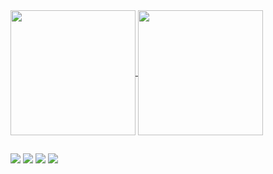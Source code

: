 <a href="https://github.com/rodrigojgrande/github-readme-stats">
  <img height=200 align="center" src="https://github-readme-stats.vercel.app/api?username=rodrigojgrande&theme=monokai&show_icons=true&rank_icon=github" />
</a>
<a href="https://github.com/rodrigojgrande/convoychat">
  <img height=200 align="center" src="https://github-readme-stats.vercel.app/api/top-langs?username=rodrigojgrande&theme=monokai&layout=compact&langs_count=8&card_width=320" />
</a>

  ##
 
<div> 
  <a href="https://www.youtube.com/@rodrigojgrande" target="_blank"><img src="https://img.shields.io/badge/YouTube-FF0000?style=for-the-badge&logo=youtube&logoColor=white" target="_blank"></a>
  <a href="https://instagram.com/rodrigojgrande" target="_blank"><img src="https://img.shields.io/badge/-Instagram-%23E4405F?style=for-the-badge&logo=instagram&logoColor=white" target="_blank"></a>
  <a href = "mailto:rodrigojgrande@gmail.com"><img src="https://img.shields.io/badge/-Gmail-%23333?style=for-the-badge&logo=gmail&logoColor=white" target="_blank"></a>
  <a href="https://www.linkedin.com/in/rodrigojgrande" target="_blank"><img src="https://img.shields.io/badge/-LinkedIn-%230077B5?style=for-the-badge&logo=linkedin&logoColor=white" target="_blank"></a> 
  
</div>
